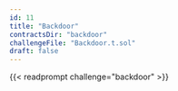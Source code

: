 ```yaml
---
id: 11
title: "Backdoor"
contractsDir: "backdoor"
challengeFile: "Backdoor.t.sol"
draft: false
---
```


{{< readprompt challenge="backdoor" >}}

